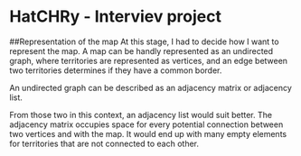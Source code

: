 # HatCHRy - Interviev project

##Representation of the map
At this stage, I had to decide how I want to represent the map.
A map can be handly represented as an undirected graph, where territories are represented as vertices, and an edge between two territories determines if they have a common border.

An undirected graph can be described as an adjacency matrix or adjacency list.

From those two in this context, an adjacency list would suit better. The adjacency matrix occupies space for every potential connection between two vertices and with the map. It would end up with many empty elements for territories that are not connected to each other.
